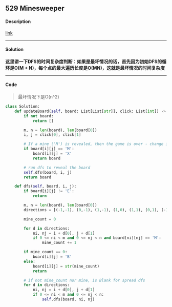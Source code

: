 ## 529 Minesweeper

#### Description

[link](https://leetcode.com/problems/minesweeper/)

---

#### Solution

**这里讲一下DFS的时间复杂度判断：如果是最坏情况的话，首先因为初始DFS的循环是O(M + N)，每个点的最大遍历长度是O(MN)，这就是最坏情况的时间复杂度**

---

#### Code

> 最坏情况下是O(n^2)

```python
class Solution:
    def updateBoard(self, board: List[List[str]], click: List[int]) -> List[List[str]]:
        if not board:
            return []

        m, n = len(board), len(board[0])
        i, j = click[0], click[1]

        # If a mine ('M') is revealed, then the game is over - change it to 'X'.
        if board[i][j] == 'M':
            board[i][j] = 'X'
            return board

        # run dfs to reveal the board
        self.dfs(board, i, j)
        return board

    def dfs(self, board, i, j):
        if board[i][j] != 'E':
            return

        m, n = len(board), len(board[0])
        directions = [(-1,-1), (0,-1), (1,-1), (1,0), (1,1), (0,1), (-1,1), (-1,0)]

        mine_count = 0

        for d in directions:
            ni, nj = i + d[0], j + d[1]
            if 0 <= ni < m and 0 <= nj < n and board[ni][nj] == 'M':
                mine_count += 1

        if mine_count == 0:
            board[i][j] = 'B'
        else:
            board[i][j] = str(mine_count)
            return

        # if not mine_count nor mine, is Blank for spread dfs
        for d in directions:
            ni, nj = i + d[0], j + d[1]
            if 0 <= ni < m and 0 <= nj < n:
                self.dfs(board, ni, nj)
```
